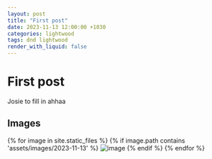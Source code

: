 ```yaml
---
layout: post
title: "First post"
date: 2023-11-13 12:00:00 +1030
categories: lightwood
tags: dnd lightwood
render_with_liquid: false
---
```


# First post
Josie to fill in ahhaa

## Images

{% for image in site.static_files %}
{% if image.path contains 'assets/images/2023-11-13' %}
    <img src="/{{image.path}}" alt="image" />
{% endif %}
{% endfor %}
